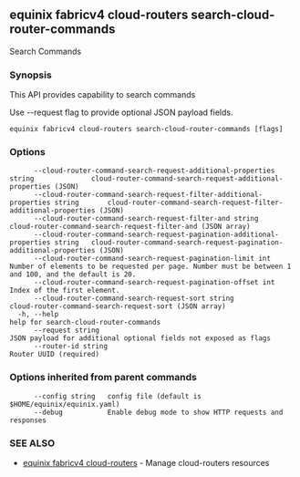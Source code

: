 ## equinix fabricv4 cloud-routers search-cloud-router-commands

Search Commands

### Synopsis

This API provides capability to search commands

Use --request flag to provide optional JSON payload fields.

```
equinix fabricv4 cloud-routers search-cloud-router-commands [flags]
```

### Options

```
      --cloud-router-command-search-request-additional-properties string              cloud-router-command-search-request-additional-properties (JSON)
      --cloud-router-command-search-request-filter-additional-properties string       cloud-router-command-search-request-filter-additional-properties (JSON)
      --cloud-router-command-search-request-filter-and string                         cloud-router-command-search-request-filter-and (JSON array)
      --cloud-router-command-search-request-pagination-additional-properties string   cloud-router-command-search-request-pagination-additional-properties (JSON)
      --cloud-router-command-search-request-pagination-limit int                      Number of elements to be requested per page. Number must be between 1 and 100, and the default is 20.
      --cloud-router-command-search-request-pagination-offset int                     Index of the first element.
      --cloud-router-command-search-request-sort string                               cloud-router-command-search-request-sort (JSON array)
  -h, --help                                                                          help for search-cloud-router-commands
      --request string                                                                JSON payload for additional optional fields not exposed as flags
      --router-id string                                                              Router UUID (required)
```

### Options inherited from parent commands

```
      --config string   config file (default is $HOME/equinix/equinix.yaml)
      --debug           Enable debug mode to show HTTP requests and responses
```

### SEE ALSO

* [equinix fabricv4 cloud-routers](equinix_fabricv4_cloud-routers.md)	 - Manage cloud-routers resources

